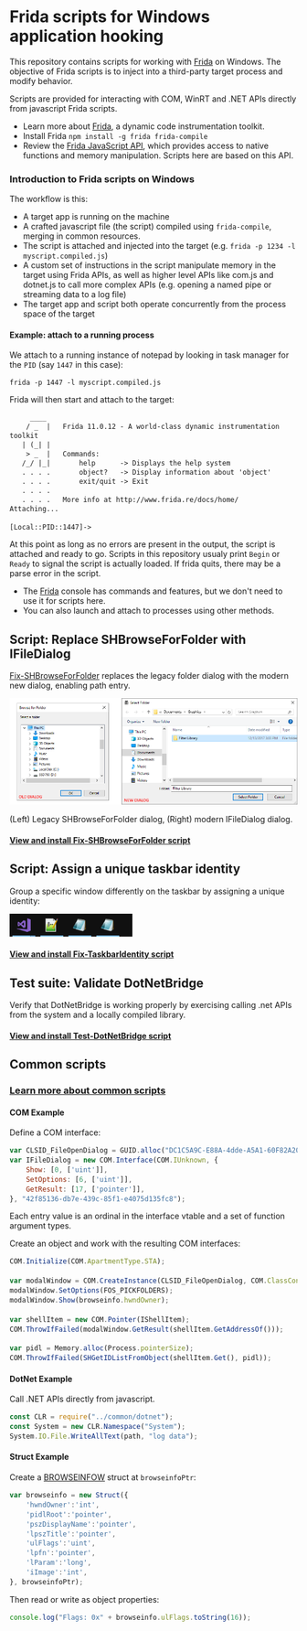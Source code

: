 # Frida scripts for Windows application hooking
This repository contains scripts for working with [Frida](https://www.frida.re/docs/home/) on Windows.  The objective of Frida scripts is to inject into a third-party target process and modify behavior.

Scripts are provided for interacting with COM, WinRT and .NET APIs directly from javascript Frida scripts.

- Learn more about [Frida](https://www.frida.re/docs/home/), a dynamic code instrumentation toolkit.
- Install Frida `npm install -g frida frida-compile`
- Review the [Frida JavaScript API](https://www.frida.re/docs/javascript-api), which provides access to native functions and memory manipulation.  Scripts here are based on this API.

### Introduction to Frida scripts on Windows
The workflow is this:
- A target app is running on the machine
- A crafted javascript file (the script) compiled using `frida-compile`, merging in common resources.
- The script is attached and injected into the target (e.g. `frida -p 1234 -l myscript.compiled.js`)
- A custom set of instructions in the script manipulate memory in the target using Frida APIs, as well as higher level APIs like com.js and dotnet.js to call more complex APIs (e.g. opening a named pipe or streaming data to a log file)
- The target app and script both operate concurrently from the process space of the target

#### Example: attach to a running process
We attach to a running instance of notepad by looking in task manager for the `PID` (say `1447` in this case):

```
frida -p 1447 -l myscript.compiled.js
```

Frida will then start and attach to the target:

```
     ____
    / _  |   Frida 11.0.12 - A world-class dynamic instrumentation toolkit
   | (_| |
    > _  |   Commands:
   /_/ |_|       help      -> Displays the help system
   . . . .       object?   -> Display information about 'object'
   . . . .       exit/quit -> Exit
   . . . .
   . . . .   More info at http://www.frida.re/docs/home/
Attaching...

[Local::PID::1447]->

```

At this point as long as no errors are present in the output, the script is attached and ready to go. Scripts in this repository usualy print `Begin` or `Ready` to signal the script is actually loaded. If frida quits, there may be a parse error in the script.

- The [Frida](https://www.frida.re/docs/home/) console has commands and features, but we don't need to use it for scripts here.
- You can also launch and attach to processes using other methods.

## Script: Replace SHBrowseForFolder with IFileDialog
[Fix-SHBrowseForFolder](./Fix-SHBrowseForFolder) replaces the legacy folder dialog with the modern new dialog, enabling path entry.

![Legacy SHBrowseForFolder IFileDialog selection dialog](./Fix-SHBrowseForFolder/gfx/dialogs.png)

(Left) Legacy SHBrowseForFolder dialog, (Right) modern IFileDialog dialog.

#### [View and install Fix-SHBrowseForFolder script](./Fix-SHBrowseForFolder)

## Script: Assign a unique taskbar identity
Group a specific window differently on the taskbar by assigning a unique identity:

![Taskbar showing two notepad buttons](./Fix-TaskbarIdentity/gfx/taskbar.png)

#### [View and install Fix-TaskbarIdentity script](./Fix-TaskbarIdentity)

## Test suite: Validate DotNetBridge
Verify that DotNetBridge is working properly by exercising calling .net APIs from the system and a locally compiled library.

#### [View and install Test-DotNetBridge script](./Test-DotNetBridge)

## Common scripts

### [Learn more about common scripts](./common)

#### COM Example
Define a COM interface:
```js
var CLSID_FileOpenDialog = GUID.alloc("DC1C5A9C-E88A-4dde-A5A1-60F82A20AEF7");
var IFileDialog = new COM.Interface(COM.IUnknown, {
	Show: [0, ['uint']],
	SetOptions: [6, ['uint']],
	GetResult: [17, ['pointer']],
}, "42f85136-db7e-439c-85f1-e4075d135fc8");
```
Each entry value is an ordinal in the interface vtable and a set of function argument types.

Create an object and work with the resulting COM interfaces:
```js
COM.Initialize(COM.ApartmentType.STA);

var modalWindow = COM.CreateInstance(CLSID_FileOpenDialog, COM.ClassContext.InProc, IFileDialog);
modalWindow.SetOptions(FOS_PICKFOLDERS);
modalWindow.Show(browseinfo.hwndOwner);

var shellItem = new COM.Pointer(IShellItem);
COM.ThrowIfFailed(modalWindow.GetResult(shellItem.GetAddressOf()));

var pidl = Memory.alloc(Process.pointerSize);
COM.ThrowIfFailed(SHGetIDListFromObject(shellItem.Get(), pidl));
```

#### DotNet Example
Call .NET APIs directly from javascript.
```js
const CLR = require("../common/dotnet");
const System = new CLR.Namespace("System");
System.IO.File.WriteAllText(path, "log data");
```

#### Struct Example
Create a [BROWSEINFOW](https://docs.microsoft.com/en-us/windows/win32/api/shlobj_core/ns-shlobj_core-browseinfow) struct at `browseinfoPtr`:
```js
var browseinfo = new Struct({
    'hwndOwner':'int',
    'pidlRoot':'pointer',
    'pszDisplayName':'pointer',
    'lpszTitle':'pointer',
    'ulFlags':'uint',
    'lpfn':'pointer',
    'lParam':'long',
    'iImage':'int',
}, browseinfoPtr);
```

Then read or write as object properties:
```js
console.log("Flags: 0x" + browseinfo.ulFlags.toString(16));
```